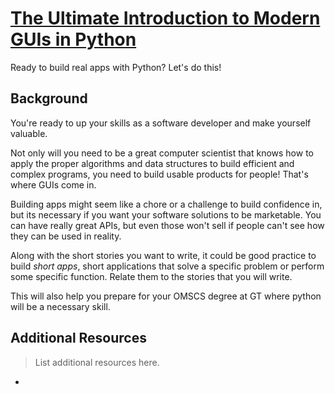 # [The Ultimate Introduction to Modern GUIs in Python](https://youtu.be/mop6g-c5HEY?si=bMJ707i9YMEMN7lP)

Ready to build real apps with Python? Let's do this!

## Background

You're ready to up your skills as a software developer and make yourself valuable.

Not only will you need to be a great computer scientist that knows how to apply the proper algorithms and data structures to build efficient and complex programs, you need to build usable products for people! That's where GUIs come in.

Building apps might seem like a chore or a challenge to build confidence in, but its necessary if you want your software solutions to be marketable. You can have really great APIs, but even those won't sell if people can't see how they can be used in reality.

Along with the short stories you want to write, it could be good practice to build *short apps*, short applications that solve a specific problem or perform some specific function. Relate them to the stories that you will write.

This will also help you prepare for your OMSCS degree at GT where python will be a necessary skill.

## Additional Resources
> List additional resources here.

- 
